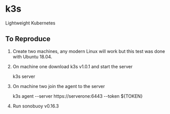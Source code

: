 # k3s
Lightweight Kubernetes
## To Reproduce

1. Create two machines, any modern Linux will work but this test was done with Ubuntu 18.04.
2. On machine one download k3s v1.0.1 and start the server

    k3s server

3. On machine two join the agent to the server

    k3s agent --server https://serverone:6443 --token ${TOKEN}

4. Run sonobuoy v0.16.3
